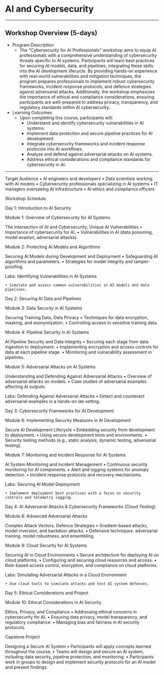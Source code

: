 # AI and Cybersecurity

---

## Workshop Overview (5-days)

* Program Description	
  * The "Cybersecurity for AI Professionals" workshop aims to equip AI professionals with a comprehensive understanding of cybersecurity threats specific to AI systems. Participants will learn best practices for securing AI models, data, and pipelines, integrating these skills into the AI development lifecycle. By providing hands-on experience with real-world vulnerabilities and mitigation techniques, the program prepares professionals to implement robust cybersecurity frameworks, incident response protocols, and defence strategies against adversarial attacks. Additionally, the workshop emphasizes the importance of ethical and compliance considerations, ensuring participants are well-prepared to address privacy, transparency, and regulatory standards within AI cybersecurity.
* Learning Outcomes
  * Upon completing this course, participants will:
    * Understand and identify cybersecurity vulnerabilities in AI systems.
    * Implement data protection and secure pipeline practices for AI development.
    * Integrate cybersecurity frameworks and incident response protocols into AI workflows.
    * Analyze and defend against adversarial attacks on AI systems.
    * Address ethical considerations and compliance standards for cybersecurity in AI.

---

Target Audience	    • AI engineers and developers
• Data scientists working with AI models
• Cybersecurity professionals specializing in AI systems
• IT managers overseeing AI infrastructure
• AI ethics and compliance officers




Workshop Schedule

Day 1: Introduction to AI Security

Module 1: Overview of Cybersecurity for AI Systems

The Intersection of AI and Cybersecurity, Unique AI Vulnerabilities
• Importance of cybersecurity for AI.
• Vulnerabilities in AI (data poisoning, model evasion, adversarial attacks).

Module 2: Protecting AI Models and Algorithms

Securing AI Models during Development and Deployment
• Safeguarding AI algorithms and parameters.
• Strategies for model integrity and tamper-proofing.

Labs: Identifying Vulnerabilities in AI Systems

    • Simulate and assess common vulnerabilities in AI models and data pipelines.


Day 2: Securing AI Data and Pipelines

Module 3: Data Security in AI Systems

Securing Training Data, Data Privacy
• Techniques for data encryption, masking, and anonymization.
• Controlling access to sensitive training data.

Module 4: Pipeline Security in AI Systems

AI Pipeline Security and Data Integrity
• Securing each stage from data ingestion to deployment.
• Implementing encryption and access controls for data at each pipeline stage.
• Monitoring and vulnerability assessment in pipelines.

Module 5: Adversarial Attacks on AI Systems

Understanding and Defending Against Adversarial Attacks
• Overview of adversarial attacks on models.
• Case studies of adversarial examples affecting AI outputs.

Labs: Defending Against Adversarial Attacks
• Detect and counteract adversarial examples in a hands-on lab setting.

Day 3: Cybersecurity Frameworks for AI Development

Module 6: Implementing Security Measures in AI Development

Secure AI Development Lifecycle
• Embedding security from development to deployment.
• Using secure development tools and environments.
• Security testing methods (e.g., static analysis, dynamic testing, adversarial testing).

Module 7: Monitoring and Incident Response for AI Systems

AI System Monitoring and Incident Management
• Continuous security monitoring for AI components.
• Alert and logging systems for anomaly detection.
• Incident response protocols and recovery mechanisms.

Labs: Securing AI Model Deployment

    • Implement deployment best practices with a focus on security controls and telemetry logging.



Day 4: AI Adversarial Attacks & Cybersecurity Frameworks (Cloud Testing)

Module 8: Advanced Adversarial Attacks

Complex Attack Vectors, Defence Strategies
• Gradient-based attacks, model inversion, and backdoor attacks.
• Defensive techniques: adversarial training, model robustness, and ensembling.

Module 9: Cloud Security for AI Systems

Securing AI in Cloud Environments
• Secure architecture for deploying AI on cloud platforms.
• Configuring and securing cloud resources and access.
• Role-based access control, encryption, and compliance on cloud platforms.

Labs: Simulating Adversarial Attacks in a Cloud Environment

    • Use cloud tools to simulate attacks and test AI system defences.


Day 5: Ethical Considerations and Project

Module 10: Ethical Considerations in AI Security

Ethics, Privacy, and Compliance
• Addressing ethical concerns in cybersecurity for AI.
• Ensuring data privacy, model transparency, and regulatory compliance.
• Managing bias and fairness in AI security protocols.

Capstone Project

Designing a Secure AI System
• Participants will apply concepts learned throughout the course.
• Teams will design and secure an AI system, including data security, pipeline protection, and monitoring.
• Participants work in groups to design and implement security protocols for an AI model and present findings.

